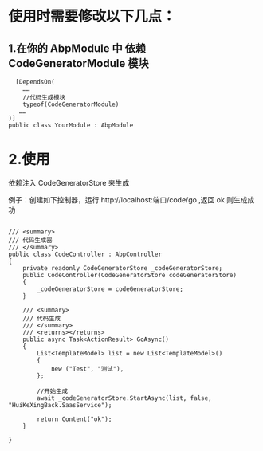 ﻿# 使用时需要修改以下几点：



 ## 1.在你的 AbpModule 中 依赖 CodeGeneratorModule 模块

```
  [DependsOn(
    ……
    //代码生成模块
    typeof(CodeGeneratorModule)
   ……
)]
public class YourModule : AbpModule
```

# 2.使用

依赖注入 CodeGeneratorStore 来生成

例子：创建如下控制器，运行 http://localhost:端口/code/go ,返回 ok 则生成成功
```

/// <summary>
/// 代码生成器
/// </summary>
public class CodeController : AbpController
{
    private readonly CodeGeneratorStore _codeGeneratorStore;
    public CodeController(CodeGeneratorStore codeGeneratorStore)
    {
        _codeGeneratorStore = codeGeneratorStore;
    }

    /// <summary>
    /// 代码生成
    /// </summary>
    /// <returns></returns>
    public async Task<ActionResult> GoAsync()
    {
        List<TemplateModel> list = new List<TemplateModel>()
        {
            new ("Test", "测试"),
        };

        //开始生成
        await _codeGeneratorStore.StartAsync(list, false, "HuiKeXingBack.SaasService");

        return Content("ok");
    }

}


```